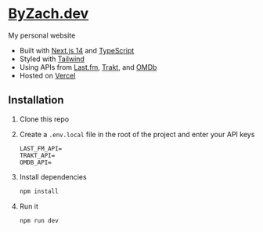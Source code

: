 # [ByZach.dev](https://byzach.dev)

My personal website

- Built with [Next.js 14](https://nextjs.org) and [TypeScript](https://www.typescriptlang.org)
- Styled with [Tailwind](https://tailwindcss.com)
- Using APIs from [Last.fm](https://www.last.fm/api), [Trakt](https://trakt.docs.apiary.io/), and [OMDb](https://www.omdbapi.com/)
- Hosted on [Vercel](https://vercel.com/)

## Installation

1. Clone this repo

2. Create a `.env.local` file in the root of the project and enter your API keys

   ```shell
   LAST_FM_API=
   TRAKT_API=
   OMDB_API=
   ```

3. Install dependencies
   ```bash
   npm install
   ```

4. Run it
   ```bash
   npm run dev
   ```
